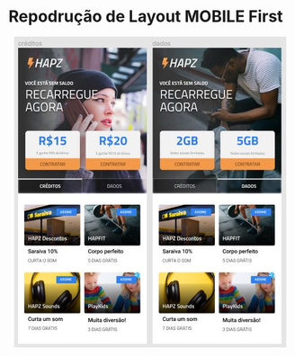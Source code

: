
 <h1 text-align="center"> Repodrução de Layout MOBILE First </h1>

<p align="center">
  <img src="https://github.com/ViniciusMDuarte/Hapz-Mobile-first/blob/master/screenshot.JPG">
</p>
